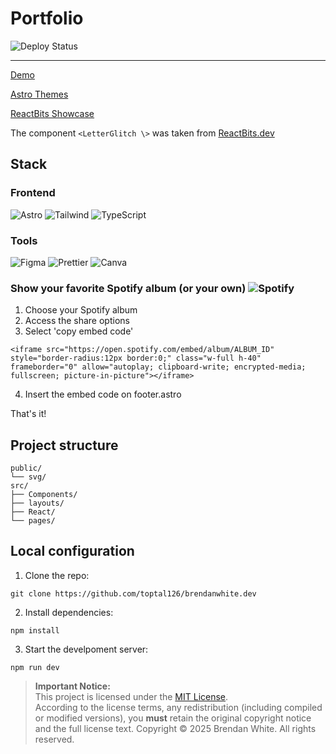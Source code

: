 # Portfolio

![Deploy Status](https://img.shields.io/badge/Deploy-Vercel-black?style=flat&logo=vercel)

---

[Demo](https://brendanwhite.dev/)

[Astro Themes](https://astro.build/themes/details/dark-minimal/)

[ReactBits Showcase](https://www.reactbits.dev/showcase)

The component `<LetterGlitch \>` was taken from [ReactBits.dev](https://www.reactbits.dev/)

## **Stack**

### **Frontend**

![Astro](https://img.shields.io/badge/Astro-FF5D01?logo=astro&logoColor=white)
![Tailwind](https://img.shields.io/badge/Tailwind_CSS-38B2AC?logo=tailwind-css&logoColor=white)
![TypeScript](https://img.shields.io/badge/TypeScript-3178C6?logo=typescript&logoColor=white)

### **Tools**

![Figma](https://img.shields.io/badge/Figma-F24E1E?logo=figma&logoColor=white)
![Prettier](https://img.shields.io/badge/Prettier-F7B93E?logo=prettier&logoColor=black)
![Canva](https://img.shields.io/badge/Canva-c900c3?logo=canva&logoColor=white)

### **Show your favorite Spotify album (or your own)** ![Spotify](https://img.shields.io/badge/Spotify-06cc1a?logo=spotify&logoColor=white)

1. Choose your Spotify album
2. Access the share options
3. Select 'copy embed code'

```
<iframe src="https://open.spotify.com/embed/album/ALBUM_ID" style="border-radius:12px border:0;" class="w-full h-40" frameborder="0" allow="autoplay; clipboard-write; encrypted-media; fullscreen; picture-in-picture"></iframe>
```

4. Insert the embed code on footer.astro

That's it!

## **Project structure**

```
public/
└── svg/
src/
├── Components/
├── layouts/
├── React/
└── pages/
```

## **Local configuration**

1. Clone the repo:

```
git clone https://github.com/toptal126/brendanwhite.dev
```

2. Install dependencies:

```
npm install
```

3. Start the develpoment server:

```
npm run dev
```

> **Important Notice:**  
> This project is licensed under the [MIT License](https://opensource.org/licenses/mit).  
> According to the license terms, any redistribution (including compiled or modified versions), you **must** retain the original copyright
> notice and the full license text. Copyright © 2025 Brendan White. All rights reserved.
